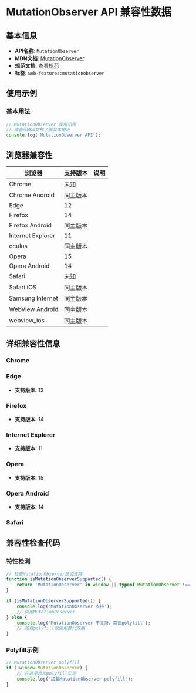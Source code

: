 # MutationObserver API 兼容性数据

## 基本信息

- **API名称**: `MutationObserver`
- **MDN文档**: [MutationObserver](https://developer.mozilla.org/docs/Web/API/MutationObserver)
- **规范文档**: [查看规范](https://dom.spec.whatwg.org/#interface-mutationobserver)
- **标签**: `web-features:mutationobserver`

## 使用示例

### 基本用法

```javascript
// MutationObserver 使用示例
// 请查阅MDN文档了解具体用法
console.log('MutationObserver API');
```

## 浏览器兼容性

| 浏览器 | 支持版本 | 说明 |
|--------|----------|------|
| Chrome | 未知 |  |
| Chrome Android | 同主版本 |  |
| Edge | 12 |  |
| Firefox | 14 |  |
| Firefox Android | 同主版本 |  |
| Internet Explorer | 11 |  |
| oculus | 同主版本 |  |
| Opera | 15 |  |
| Opera Android | 14 |  |
| Safari | 未知 |  |
| Safari iOS | 同主版本 |  |
| Samsung Internet | 同主版本 |  |
| WebView Android | 同主版本 |  |
| webview_ios | 同主版本 |  |

## 详细兼容性信息

### Chrome


### Edge

- **支持版本**: 12

### Firefox

- **支持版本**: 14

### Internet Explorer

- **支持版本**: 11

### Opera

- **支持版本**: 15

### Opera Android

- **支持版本**: 14

### Safari


## 兼容性检查代码

### 特性检测

```javascript
// 检查MutationObserver是否支持
function isMutationObserverSupported() {
    return 'MutationObserver' in window || typeof MutationObserver !== 'undefined';
}

if (isMutationObserverSupported()) {
    console.log('MutationObserver 支持');
    // 使用MutationObserver
} else {
    console.log('MutationObserver 不支持，需要polyfill');
    // 加载polyfill或使用替代方案
}
```

### Polyfill示例

```javascript
// MutationObserver polyfill
if (!window.MutationObserver) {
    // 在这里添加polyfill实现
    console.log('加载MutationObserver polyfill');
}
```

